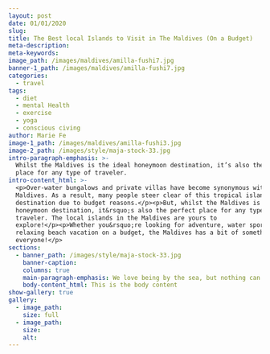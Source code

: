 ```yaml
---
layout: post
date: 01/01/2020
slug:
title: The Best local Islands to Visit in The Maldives (On a Budget)
meta-description:
meta-keywords:
image_path: /images/maldives/amilla-fushi7.jpg
banner-1_path: /images/maldives/amilla-fushi7.jpg
categories:
  - travel
tags:
  - diet
  - mental Health
  - exercise
  - yoga
  - conscious civing
author: Marie Fe
image-1_path: /images/maldives/amilla-fushi3.jpg
image-2_path: /images/style/maja-stock-33.jpg
intro-paragraph-emphasis: >-
  Whilst the Maldives is the ideal honeymoon destination, it’s also the perfect
  place for any type of traveler.
intro-content_html: >-
  <p>Over-water bungalows and private villas have become synonymous with the
  Maldives. As a result, many people steer clear of this tropical island
  destination due to budget reasons.</p><p>But, whilst the Maldives is the ideal
  honeymoon destination, it&rsquo;s also the perfect place for any type of
  traveler. The local islands in the Maldives are yours to
  explore!</p><p>Whether you&rsquo;re looking for adventure, water sports, or a
  relaxing beach vacation on a budget, the Maldives has a bit of something for
  everyone!</p>
sections:
  - banner_path: /images/style/maja-stock-33.jpg
    banner-caption:
    columns: true
    main-paragraph-emphasis: We love being by the sea, but nothing can compare to a winter ski trip with the one you love
    body-content_html: This is the body content
show-gallery: true     
gallery:
  - image_path:
    size: full
  - image_path:
    size:
    alt:
---
```

